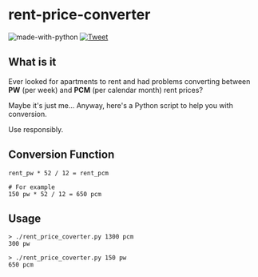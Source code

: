 rent-price-converter
=================

![made-with-python](https://img.shields.io/badge/Made%20with-Python-1f425f.svg)
 [![Tweet](https://img.shields.io/twitter/url/http/shields.io.svg?style=social)](https://twitter.com/intent/tweet?url=https%3A%2F%2Fgithub.com%2Fnejckorasa%2Frent-price-converter&via=nejckorasa&text=Awesome%20Rent%20Price%20Converter&hashtags=rentpriceconverter%2C%20apartments%2C%20rent%2C%20development%2C%20programming%2C%20github%2C%20python%2C%20software)


What is it
-------

Ever looked for apartments to rent and had problems converting between **PW** (per week) and **PCM** (per calendar month) rent prices? 

Maybe it's just me... Anyway, here's a Python script to help you with conversion.

Use responsibly.

Conversion Function
-------

```
rent_pw * 52 / 12 = rent_pcm

# For example
150 pw * 52 / 12 = 650 pcm
```

Usage
-------

```
> ./rent_price_coverter.py 1300 pcm
300 pw
```

```
> ./rent_price_coverter.py 150 pw
650 pcm
```

